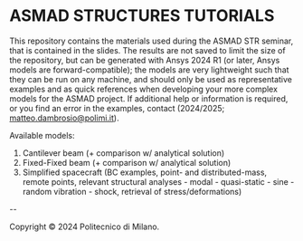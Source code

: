 # ASMAD STRUCTURES TUTORIALS

This repository contains the materials used during the ASMAD STR seminar, that is contained in the slides. The results are not saved to limit the size of the repository, but can be generated with Ansys 2024 R1 (or later, Ansys models are forward-compatible); the models are very lightweight such that they can be run on any machine, and should only be used as representative examples and as quick references when developing your more complex models for the ASMAD project. If additional help or information is required, or you find an error in the examples, contact (2024/2025; matteo.dambrosio@polimi.it).

Available models:
1. Cantilever beam (+ comparison w/ analytical solution)
2. Fixed-Fixed beam (+ comparison w/ analytical solution)
3. Simplified spacecraft (BC examples, point- and distributed-mass, remote points, relevant structural analyses - modal - quasi-static - sine - random vibration - shock, retrieval of stress/deformations)



--

Copyright © 2024 Politecnico di Milano.
